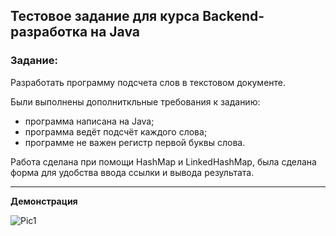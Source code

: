 ## Тестовое задание для курса Backend-разработка на Java

### Задание:

Разработать программу подсчета слов в текстовом документе.

Были выполнены дополниткльные требования к заданию:
* программа написана на Java;
* программа ведёт подсчёт каждого слова;
* программе не важен регистр первой буквы слова.

Работа сделана при помощи HashMap и LinkedHashMap, была сделана форма для удобства ввода ссылки и вывода результата.  

-----------------------------------------------------------

**Демонстрация**

![Pic1](https://i.ibb.co/LYDNLqg/image.png)
